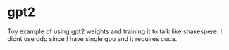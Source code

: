 # gpt2

Toy example of using gpt2 weights and training it to talk like shakespere. I didnt use ddp since I have single gpu and it requires cuda.
